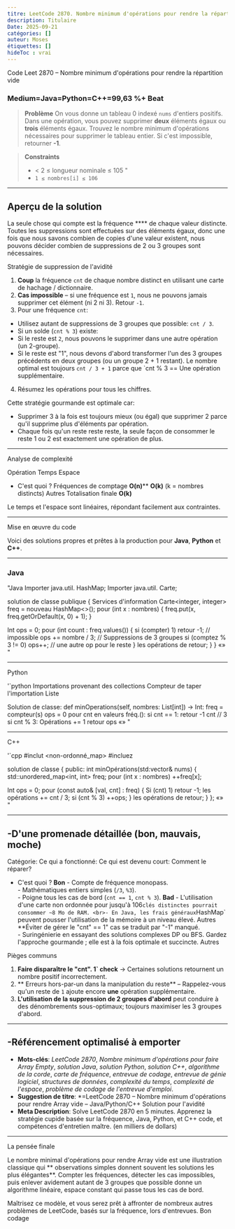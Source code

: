 ```yaml
---
titre: LeetCode 2870. Nombre minimum d'opérations pour rendre la répartition vide -
description: Titulaire
Date: 2025-09-21
catégories: []
auteur: Moses
étiquettes: []
hideToc : vrai
---
```

Code Leet 2870 – Nombre minimum d'opérations pour rendre la répartition vide
### Medium=Java=Python=C++=99,63 %+ Beat

> **Problème**
> On vous donne un tableau 0 indexé `nums` d'entiers positifs.
> Dans une opération, vous pouvez supprimer **deux** éléments égaux ou **trois** éléments égaux.
> Trouvez le nombre minimum d'opérations nécessaires pour supprimer le tableau entier.
> Si c'est impossible, retourner **-1**.

> **Constraints**
> * < 2 ≤ longueur nominale ≤ 105 "
> * `1 ≤ nombres[i] ≤ 106`

---

## Aperçu de la solution

La seule chose qui compte est la fréquence **** de chaque valeur distincte.
Toutes les suppressions sont effectuées sur des éléments égaux, donc une fois que nous savons combien de copies d'une valeur existent, nous pouvons décider combien de suppressions de 2 ou 3 groupes sont nécessaires.

Stratégie de suppression de l'avidité
1. **Coup** la fréquence `cnt` de chaque nombre distinct en utilisant une carte de hachage / dictionnaire.
2. **Cas impossible** – si une fréquence est `1`, nous ne pouvons jamais supprimer cet élément (ni 2 ni 3). Retour `-1`.
3. Pour une fréquence `cnt`:
* Utilisez autant de suppressions de 3 groupes que possible: `cnt / 3`.
* Si un solde (`cnt % 3`) existe:
* Si le reste est `2`, nous pouvons le supprimer dans une autre opération (un 2-groupe).
* Si le reste est "1", nous devons d'abord transformer l'un des 3 groupes précédents en deux groupes (ou un groupe 2 + 1 restant).
Le nombre optimal est toujours `cnt / 3 + 1` parce que `cnt % 3 == Une opération supplémentaire.
4. Résumez les opérations pour tous les chiffres.

Cette stratégie gourmande est optimale car:
- Supprimer 3 à la fois est toujours mieux (ou égal) que supprimer 2 parce qu'il supprime plus d'éléments par opération.
- Chaque fois qu'un reste reste reste, la seule façon de consommer le reste 1 ou 2 est exactement une opération de plus.

---

Analyse de complexité

Opération Temps Espace
- C'est quoi ?
Fréquences de comptage **O(n)**** **O(k)** (k = nombres distincts) Autres
Totalisation finale
**O(k)**

Le temps et l'espace sont linéaires, répondant facilement aux contraintes.

---

Mise en œuvre du code

Voici des solutions propres et prêtes à la production pour **Java**, **Python** et **C++**.

---

### Java

"Java
Importer java.util. HashMap;
Importer java.util. Carte;

solution de classe publique {
Services d'information
Carte<integer, integer> freq = nouveau HashMap<>();
pour (int x : nombres) {
freq.put(x, freq.getOrDefault(x, 0) + 1);
}

Int ops = 0;
pour (int count : freq.values()) {
si (compter) 1) retour -1; // impossible
ops += nombre / 3; // Suppressions de 3 groupes
si (comptez % 3 != 0) ops++; // une autre op pour le reste
}
les opérations de retour;
}
}
«» "

---

Python

'`python
Importations provenant des collections Compteur
de taper l'importation Liste

Solution de classe:
def minOperations(self, nombres: List[int]) -> Int:
freq = compteur(s)
ops = 0
pour cnt en valeurs fréq.():
si cnt == 1:
retour -1
cnt // 3
si cnt % 3:
Opérations += 1
retour ops
«» "

---

C++

'`cpp
#inclut <non-ordonné_map>
#incluez <vecteur>

solution de classe {
public:
int minOpérations(std:vector<int>& nums) {
std::unordered_map<int, int> freq;
pour (int x : nombres) ++freq[x];

Int ops = 0;
pour (const auto& [val, cnt] : freq) {
Si (cnt) 1) retour -1;
les opérations += cnt / 3;
si (cnt % 3) ++ops;
}
les opérations de retour;
}
};
«» "

---

## -D'une promenade détaillée (bon, mauvais, moche)

Catégorie: Ce qui a fonctionné: Ce qui est devenu court: Comment le réparer?
- C'est quoi ?
**Bon** - Compte de fréquence monopass. <br>- Mathématiques entiers simples (`/3`, `%3`). <br>- Poigne tous les cas de bord (`cnt == 1`, `cnt % 3`).
**Bad** - L'utilisation d'une carte non ordonnée pour jusqu'à 106` clés distinctes pourrait consommer ~8 Mo de RAM. <br>- En Java, les frais généraux `HashMap` peuvent pousser l'utilisation de la mémoire à un niveau élevé. Autres
**Éviter de gérer le "cnt" == 1" cas se traduit par "-1" manqué. <br>- Suringénierie en essayant des solutions complexes DP ou BFS. Gardez l'approche gourmande ; elle est à la fois optimale et succincte. Autres

Pièges communs

1. **Faire disparaître le "cnt". 1` check** → Certaines solutions retournent un nombre positif incorrectement.
2. ** Erreurs hors-par-un dans la manipulation du reste** – Rappelez-vous qu'un reste de `1` ajoute encore **une** opération supplémentaire.
3. **L'utilisation de la suppression de 2 groupes d'abord** peut conduire à des dénombrements sous-optimaux; toujours maximiser les 3 groupes d'abord.

---

## -Référencement optimalisé à emporter

- **Mots-clés**: *LeetCode 2870*, *Nombre minimum d'opérations pour faire Array Empty*, *solution Java*, *solution Python*, *solution C++*, *algorithme de la corde*, *carte de fréquence*, *entrevue de codage*, *entrevue de génie logiciel*, *structures de données*, *complexité du temps*, *complexité de l'espace*, *problème de codage de l'entrevue d'emploi*.
- **Suggestion de titre**: *=LeetCode 2870 – Nombre minimum d'opérations pour rendre Array vide – Java/Python/C++ Solution pour l'avidité
- **Meta Description**: Solve LeetCode 2870 en 5 minutes. Apprenez la stratégie cupide basée sur la fréquence, Java, Python, et C++ code, et compétences d'entretien maître. (en milliers de dollars)

---

La pensée finale

Le nombre minimal d'opérations pour rendre Array vide est une illustration classique qui ** observations simples donnent souvent les solutions les plus élégantes**. Compter les fréquences, détecter les cas impossibles, puis enlever avidement autant de 3 groupes que possible donne un algorithme linéaire, espace constant qui passe tous les cas de bord.

Maîtrisez ce modèle, et vous serez prêt à affronter de nombreux autres problèmes de LeetCode, basés sur la fréquence, lors d'entrevues. Bon codage 